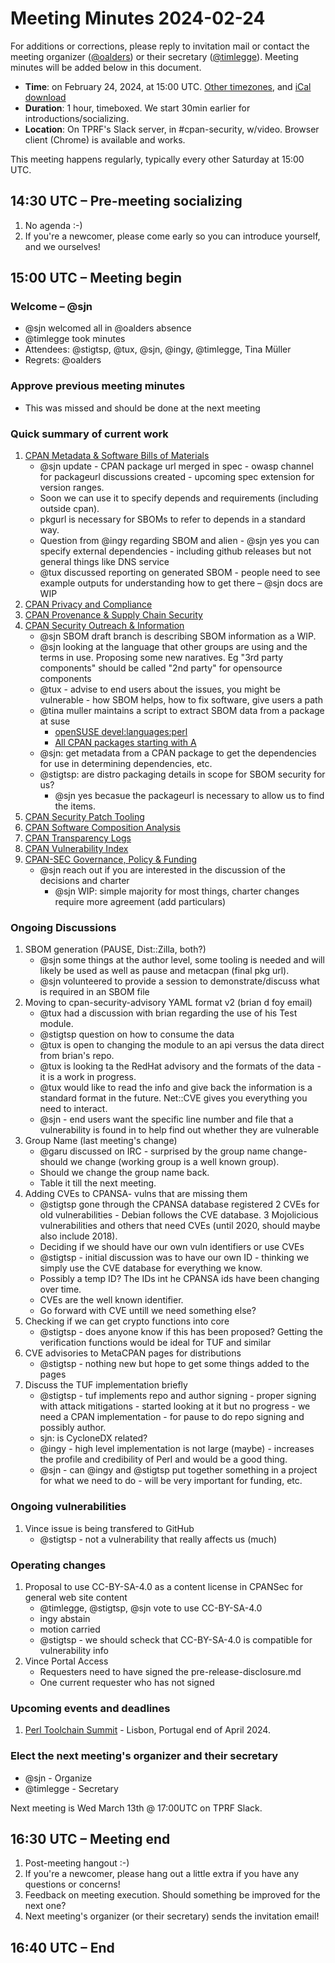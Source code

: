 # Meeting Minutes 2024-02-24

For additions or corrections, please reply to invitation mail or contact the meeting organizer ([@oalders](https://github.com/oalders)) or their secretary ([@timlegge](https://github.com/timlegge)).
Meeting minutes will be added below in this document.

* **Time**: on February 24, 2024, at 15:00 UTC. [Other timezones](https://www.timeanddate.com/worldclock/meetingdetails.html?year=2024&month=2&day=24&hour=15&min=0&sec=0&p1=187&p2=233&p3=250&p4=1129&p5=256), and [iCal download](https://www.timeanddate.com/scripts/ics.php?type=meet&p1=187&p2=233&p3=250&p4=1129&p5=256&year=2024&month=2&day=24&hour=15&min=0&sec=0)
* **Duration**: 1 hour, timeboxed. We start 30min earlier for introductions/socializing.
* **Location**: On TPRF's Slack server, in #cpan-security, w/video. Browser client (Chrome) is available and works.

This meeting happens regularly, typically every other Saturday at 15:00 UTC.


## 14:30 UTC – Pre-meeting socializing

1. No agenda :-)
2. If you're a newcomer, please come early so you can introduce yourself, and we ourselves!

## 15:00 UTC – Meeting begin

### Welcome – @sjn

* @sjn welcomed all in @oalders absence
* @timlegge took minutes
* Attendees: @stigtsp, @tux, @sjn, @ingy, @timlegge, Tina Müller
* Regrets: @oalders

### Approve previous meeting minutes

* This was missed and should be done at the next meeting

### Quick summary of current work

1. [CPAN Metadata & Software Bills of Materials](https://github.com/orgs/CPAN-Security/projects/1)
    - @sjn update - CPAN package url merged in spec - owasp channel for packageurl discussions created - upcoming spec extension for version ranges.
    - Soon we can use it to specify depends and requirements (including outside cpan).
    - pkgurl is necessary for SBOMs to refer to depends in a standard way.
    - Question from @ingy regarding SBOM and alien - @sjn yes you can specify external dependencies - including github releases but not general things like DNS service
    - @tux discussed reporting on generated SBOM - people need to see example outputs for understanding how to get there – @sjn docs are WIP
2. [CPAN Privacy and Compliance](https://github.com/orgs/CPAN-Security/projects/9)
3. [CPAN Provenance & Supply Chain Security](https://github.com/orgs/CPAN-Security/projects/3)
4. [CPAN Security Outreach & Information](https://github.com/orgs/CPAN-Security/projects/12)
    * @sjn SBOM draft branch is describing SBOM information as a WIP.
    * @sjn looking at the language that other groups are using and the terms in use. Proposing some new naratives. Eg "3rd party components" should be called "2nd party" for opensource components
    * @tux - advise to end users about the issues, you might be vulnerable - how SBOM helps, how to fix software, give users a path
    * @tina muller maintains a script to extract SBOM data from a package at suse
        * [openSUSE devel:languages:perl](https://build.opensuse.org/project/show/devel:languages:perl)
        * [All CPAN packages starting with A](https://build.opensuse.org/project/show/devel:languages:perl:CPAN-A)
    * @sjn: get metadata from a CPAN package to get the dependencies for use in determining dependencies, etc.
    * @stigtsp: are distro packaging details in scope for SBOM security for us?
        * @sjn yes becasue the packageurl is necessary to allow us to find the items.
5. [CPAN Security Patch Tooling](https://github.com/orgs/CPAN-Security/projects/11)
6. [CPAN Software Composition Analysis](https://github.com/orgs/CPAN-Security/projects/6)
7. [CPAN Transparency Logs](https://github.com/orgs/CPAN-Security/projects/2)
8. [CPAN Vulnerability Index](https://github.com/orgs/CPAN-Security/projects/10)
9. [CPAN-SEC Governance, Policy & Funding](https://github.com/orgs/CPAN-Security/projects/7)
    - @sjn reach out if you are interested in the discussion of the decisions and charter
        - @sjn WIP: simple majority for most things, charter changes require more agreement (add particulars)

### Ongoing Discussions

1. SBOM generation (PAUSE, Dist::Zilla, both?)
    - @sjn some things at the author level, some tooling is needed and will likely be used as well as pause and metacpan (final pkg url).
    - @sjn volunteered to provide a session to demonstrate/discuss what is required in an SBOM file
2. Moving to cpan-security-advisory YAML format v2 (brian d foy email)
    - @tux had a discussion with brian regarding the use of his Test module.
    - @stigtsp question on how to consume the data
    - @tux is open to changing the module to an api versus the data direct from brian's repo.
    - @tux is looking ta the RedHat advisory and the formats of the data - it is a work in progress.
    - @tux would like to read the info and give back the information is a standard format in the future.  Net::CVE gives you everything you need to interact.
    - @sjn - end users want the specific line number and file that a vulnerability is found in to help find out whether they are vulnerable
3. Group Name (last meeting's change)
    - @garu discussed on IRC - surprised by the group name change- should we change (working group is a well known group).
    - Should we change the group name back.
    - Table it till the next meeting.
4. Adding CVEs to CPANSA- vulns that are missing them
    - @stigtsp gone through the CPANSA database registered 2 CVEs for old vulnerabilities - Debian follows the CVE database.  3 Mojolicious vulnerabilities and others that need CVEs (until 2020, should maybe also include 2018).
    - Deciding if we should have our own vuln identifiers or use CVEs
    - @stigtsp - initial discussion was to have our own ID - thinking we simply use the CVE database for everything we know.
    - Possibly a temp ID?  The IDs int he CPANSA ids have been changing over time.
    - CVEs are the well known identifier.
    - Go forward with CVE untill we need something else?
5. Checking if we can get crypto functions into core
    - @stigtsp - does anyone know if this has been proposed?  Getting the verification functions would be ideal for TUF and similar
6. CVE advisories to MetaCPAN pages for distributions
    - @stigtsp - nothing new but hope to get some things added to the pages
7. Discuss the TUF implementation briefly
    - @stigtsp - tuf implements repo and author signing - proper signing with attack mitigations - started looking at it but no progress - we need a CPAN implementation - for pause to do repo signing and possibly author.
    - sjn: is CycloneDX related?
    - @ingy - high level implementation is not large (maybe) - increases the profile and credibility of Perl and would be a good thing.
    - @sjn - can @ingy and @stigtsp put together something in a project for what we need to do - will be very important for funding, etc.

### Ongoing vulnerabilities

1. Vince issue is being transfered to GitHub
    - @stigtsp - not a vulnerability that really affects us (much)

### Operating changes

1. Proposal to use CC-BY-SA-4.0 as a content license in CPANSec for general web site content
    - @timlegge, @stigtsp, @sjn vote to use CC-BY-SA-4.0
    - ingy abstain
    - motion carried
    - @stigtsp - we should scheck that CC-BY-SA-4.0 is compatible for vulnerability info
2. Vince Portal Access
    - Requesters need to have signed the pre-release-disclosure.md
    - One current requester who has not signed

### Upcoming events and deadlines

1. [Perl Toolchain Summit](https://perltoolchainsummit.org/pts2024/) - Lisbon, Portugal end of April 2024.

### Elect the next meeting's organizer and their secretary

- @sjn - Organize
- @timlegge - Secretary

Next meeting is Wed March 13th @ 17:00UTC on TPRF Slack.

## 16:30 UTC – Meeting end

1. Post-meeting hangout :-)
2. If you're a newcomer, please hang out a little extra if you have any questions or concerns!
3. Feedback on meeting execution. Should something be improved for the next one?
4. Next meeting's organizer (or their secretary) sends the invitation email!

## 16:40 UTC – End
